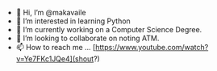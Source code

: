 - 👋 Hi, I’m @makavaile
- 👀 I’m interested in learning Python
- 🌱 I’m currently working on a Computer Science Degree.
- 💞️ I’m looking to collaborate on noting ATM.
- 📫 How to reach me ... [https://www.youtube.com/watch?v=Ye7FKc1JQe4](shout?)

<!---
makavaile/makavaile is a ✨ special ✨ repository because its `README.md` (this file) appears on your GitHub profile.
You can click the Preview link to take a look at your changes.
--->
